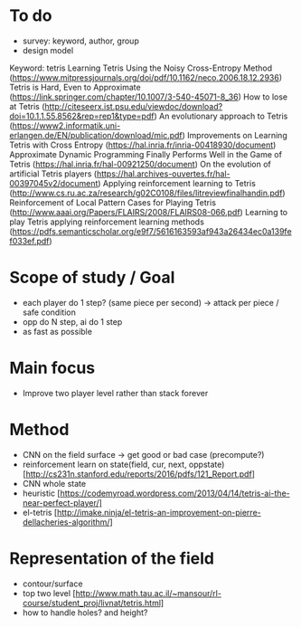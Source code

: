 # To do
- survey: keyword, author, group
- design model

Keyword: tetris
Learning Tetris Using the Noisy Cross-Entropy Method (https://www.mitpressjournals.org/doi/pdf/10.1162/neco.2006.18.12.2936)
Tetris is Hard, Even to Approximate (https://link.springer.com/chapter/10.1007/3-540-45071-8_36)
How to lose at Tetris (http://citeseerx.ist.psu.edu/viewdoc/download?doi=10.1.1.55.8562&rep=rep1&type=pdf)
An evolutionary approach to Tetris (https://www2.informatik.uni-erlangen.de/EN/publication/download/mic.pdf)
Improvements on Learning Tetris with Cross Entropy (https://hal.inria.fr/inria-00418930/document)
Approximate Dynamic Programming Finally Performs Well in the Game of Tetris (https://hal.inria.fr/hal-00921250/document)
On the evolution of artificial Tetris players (https://hal.archives-ouvertes.fr/hal-00397045v2/document)
Applying reinforcement learning to Tetris (http://www.cs.ru.ac.za/research/g02C0108/files/litreviewfinalhandin.pdf)
Reinforcement of Local Pattern Cases for Playing Tetris (http://www.aaai.org/Papers/FLAIRS/2008/FLAIRS08-066.pdf)
Learning to play Tetris applying reinforcement learning methods (https://pdfs.semanticscholar.org/e9f7/5616163593af943a26434ec0a139fef033ef.pdf)


# Scope of study / Goal
- each player do 1 step? (same piece per second) -> attack per piece / safe condition
- opp do N step, ai do 1 step
- as fast as possible

# Main focus
- Improve two player level rather than stack forever

# Method
- CNN on the field surface -> get good or bad case (precompute?) 
- reinforcement learn on state(field, cur, next, oppstate) [http://cs231n.stanford.edu/reports/2016/pdfs/121_Report.pdf]
- CNN whole state
- heuristic [https://codemyroad.wordpress.com/2013/04/14/tetris-ai-the-near-perfect-player/]
- el-tetris [http://imake.ninja/el-tetris-an-improvement-on-pierre-dellacheries-algorithm/]

# Representation of the field
- contour/surface
- top two level [http://www.math.tau.ac.il/~mansour/rl-course/student_proj/livnat/tetris.html]
- how to handle holes? and height?
